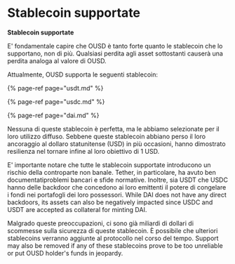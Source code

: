 # Stablecoin supportate

**Stablecoin supportate**

E' fondamentale capire che OUSD è tanto forte quanto le stablecoin che lo supportano, non di più. Qualsiasi perdita agli asset sottostanti causerà una perdita analoga al valore di OUSD.

Attualmente, OUSD supporta le seguenti stablecoin:

{% page-ref page="usdt.md" %}

{% page-ref page="usdc.md" %}

{% page-ref page="dai.md" %}

Nessuna di queste stablecoin è perfetta, ma le abbiamo selezionate per il loro utilizzo diffuso. Sebbene queste stablecoin abbiano perso il loro ancoraggio al dollaro statunitense (USD) in più occasioni, hanno dimostrato resilienza nel tornare infine al loro obiettivo di 1 USD.

E' importante notare che tutte le stablecoin supportate introducono un rischio della controparte non banale. Tether, in particolare, ha avuto ben documentatiproblemi bancari e sfide normative. Inoltre, sia USDT che USDC hanno delle backdoor che concedono ai loro emittenti il potere di congelare i fondi nei portafogli dei loro possessori. While DAI does not have any direct backdoors, its assets can also be negatively impacted since USDC and USDT are accepted as collateral for minting DAI.

Malgrado queste preoccupazioni, ci sono già miliardi di dollari di scommesse sulla sicurezza di queste stablecoin. È possibile che ulteriori stablecoins verranno aggiunte al protocollo nel corso del tempo. Support may also be removed if any of these stablecoins prove to be too unreliable or put OUSD holder's funds in jeopardy. 

